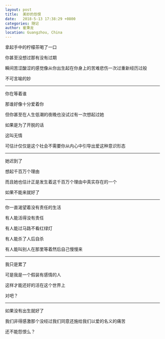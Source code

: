 ```yaml
---
layout: post
title:  美妙的怨恨
date:   2018-5-13 17:38:29 +0800
categories: 随记
author: 崔秉龙
location: Guangzhou, China
---
```








拿起手中的柠檬茶喝了一口

你甚至没想过那有没有过期

瞬间苦涩酸涩的感觉像从你出生起在你身上的苦难悲伤一次过重新经历过般

不可言喻的妙

---

你在等着谁

那谁好像十分爱着你

但你甚至在人生低潮的夜晚也没试过有一次想起过她

如果是为了开脱的话

这叫无情

可估计仅仅是这个社会不需要你从内心中引导出爱这种意识形态

---

她迟到了

想起千百万个理由

而且她也估计正是发生着这千百万个理由中真实存在的一个

如果不能来就好了

---

你一直渴望着没有责任的生活

有人能活得没有责任

有人能过马路不看红绿灯

有人能杀了人后自杀

有人能叫别人在那里等着然后自己慢慢来

---

我只是累了

可是我是一个假装有感情的人

这样才能还好的活在这个世界上

对吧？

---

如果没有出生就好了

我们非得感激那个没经过我们同意还施给我们以爱的名义的痛苦

还不能怨恨么？